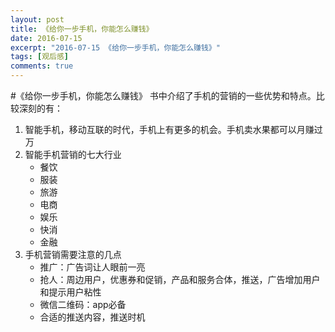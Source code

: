 ```yaml
---
layout: post
title: 《给你一步手机，你能怎么赚钱》 
date: 2016-07-15
excerpt: "2016-07-15 《给你一步手机，你能怎么赚钱》"
tags: [观后感]
comments: true
---
```



#《给你一步手机，你能怎么赚钱》
书中介绍了手机的营销的一些优势和特点。比较深刻的有：

1. 智能手机，移动互联的时代，手机上有更多的机会。手机卖水果都可以月赚过万
2. 智能手机营销的七大行业
    - 餐饮
    - 服装
    - 旅游
    - 电商
    - 娱乐
    - 快消
    - 金融
3. 手机营销需要注意的几点
    - 推广：广告词让人眼前一亮
    - 抢人：周边用户，优惠券和促销，产品和服务合体，推送，广告增加用户和提示用户粘性
    - 微信二维码：app必备
    - 合适的推送内容，推送时机 